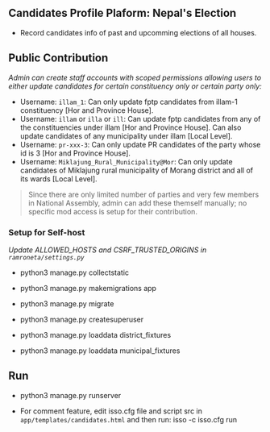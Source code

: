 ## Candidates Profile Plaform: Nepal's Election

- Record candidates info of past and upcomming elections of all houses.

## Public Contribution

_Admin can create staff accounts with scoped permissions allowing users to either update candidates for certain constituency only or certain party only:_

- Username: `illam_1`: Can only update fptp candidates from illam-1 constituency [Hor and Province House].
- Username: `illam` or `illa` or `ill`: Can update fptp candidates from any of the constituencies under illam  [Hor and Province House]. Can also update candidates of any municipality under illam [Local Level].
- Username: `pr-xxx-3`: Can only update PR candidates of the party whose id is 3 [Hor and Province House].
- Username: `Miklajung_Rural_Municipality@Mor`: Can only update candidates of Miklajung rural municipality of Morang district and all of its wards [Local Level].

> Since there are only limited number of parties and very few members in National Assembly, admin can add these themself manually; no specific mod access is setup for their contribution. 

### Setup for Self-host 

_Update ALLOWED_HOSTS and CSRF_TRUSTED_ORIGINS in `ramroneta/settings.py`_

- python3 manage.py collectstatic

- python3 manage.py makemigrations app

- python3 manage.py migrate

- python3 manage.py createsuperuser

- python3 manage.py loaddata district_fixtures

- python3 manage.py loaddata municipal_fixtures

## Run

- python3 manage.py runserver

- For comment feature, edit isso.cfg file and script src in `app/templates/candidates.html` and then run: isso -c isso.cfg run
